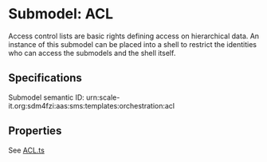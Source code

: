 # Submodel: ACL

Access control lists are basic rights defining access on hierarchical data. An instance of this submodel can be placed into a shell to restrict the identities who can access the submodels and the shell itself.

## Specifications

Submodel semantic ID: urn:scale-it.org:sdm4fzi:aas:sms:templates:orchestration:acl

## Properties

See [ACL.ts](ACL.ts)
